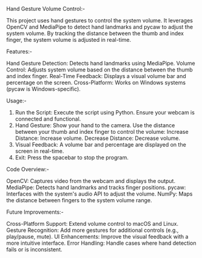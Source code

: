 Hand Gesture Volume Control:-

This project uses hand gestures to control the system volume. It leverages OpenCV and MediaPipe to detect hand landmarks and pycaw to adjust the system volume. By tracking the distance between the thumb and index finger, the system volume is adjusted in real-time.

Features:-

Hand Gesture Detection: Detects hand landmarks using MediaPipe.
Volume Control: Adjusts system volume based on the distance between the thumb and index finger.
Real-Time Feedback: Displays a visual volume bar and percentage on the screen.
Cross-Platform: Works on Windows systems (pycaw is Windows-specific).

Usage:-
1. Run the Script:
Execute the script using Python. Ensure your webcam is connected and functional.
2. Hand Gesture:
Show your hand to the camera.
Use the distance between your thumb and index finger to control the volume:
Increase Distance: Increase volume.
Decrease Distance: Decrease volume.
3. Visual Feedback:
A volume bar and percentage are displayed on the screen in real-time.
4. Exit:
Press the spacebar to stop the program.

Code Overview:-

OpenCV: Captures video from the webcam and displays the output.
MediaPipe: Detects hand landmarks and tracks finger positions.
pycaw: Interfaces with the system's audio API to adjust the volume.
NumPy: Maps the distance between fingers to the system volume range.

Future Improvements:-

Cross-Platform Support: Extend volume control to macOS and Linux.
Gesture Recognition: Add more gestures for additional controls (e.g., play/pause, mute).
UI Enhancements: Improve the visual feedback with a more intuitive interface.
Error Handling: Handle cases where hand detection fails or is inconsistent.

